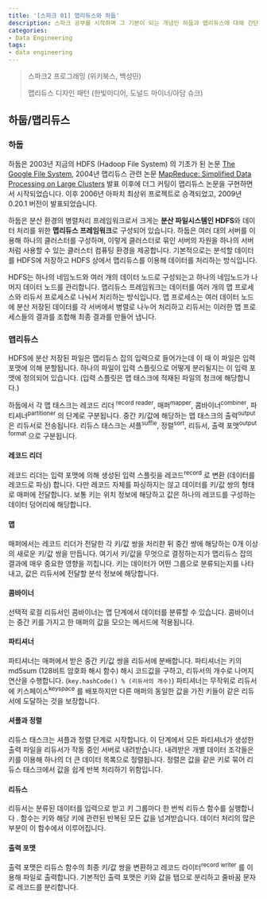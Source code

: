```yaml
---
title: '[스파크 01] 맵리듀스와 하둡'
description: 스파크 공부를 시작하며 그 기본이 되는 개념인 하둡과 맵리듀스에 대해 간단하게 알아봅니다.
categories:
- Data Engineering
tags:
- data engineering
---
```


> 스파크2 프로그래밍 (위키북스, 백성민)
>
> 맵리듀스 디자인 패턴 (한빛미디어, 도널드 마이너/아담 슈크)



## 하둡/맵리듀스

### 하둡

하둡은 2003년 지금의 HDFS (Hadoop File System) 의 기초가 된 논문 [The Google File System](https://static.googleusercontent.com/media/research.google.com/ko//archive/gfs-sosp2003.pdf), 2004년 맵리듀스 관련 논문 [MapReduce: Simplified Data Processing on Large Clusters](https://static.googleusercontent.com/media/research.google.com/ko//archive/mapreduce-osdi04.pdf) 발표 이후에 더그 커팅이 맵리듀스 논문을 구현하면서 시작되었습니다. 이후 2006년 아파치 최상위 프로젝트로 승격되었고, 2009년 0.20.1 버전이 발표되었습니다.

하둡은 분산 환경의 병렬처리 프레임워크로서 크게는 **분산 파일시스템인 HDFS**와 데이터 처리를 위한 **맵리듀스 프레임워크**로 구성되어 있습니다. 하둡은 여러 대의 서버를 이용해 하나의 클러스터를 구성하며, 이렇게 클러스터로 묶인 서버의 자원을 하나의 서버처럼 사용할 수 있는 클러스터 컴퓨팅 환경을 제공합니다. 기본적으로는 분석할 데이터를 HDFS에 저장하고 HDFS 상에서 맵리듀스를 이용해 데이터를 처리하는 방식입니다.

HDFS는 하나의 네임노드와 여러 개의 데이터 노드로 구성되는고 하나의 네임노드가 나머지 데이터 노드를 관리합니다. 맵리듀스 프레임워크는 데이터를 여러 개의 맵 프로세스와 리듀서 프로세스로 나눠서 처리하는 방식입니다. 맵 프로세스는 여러 데이터 노드에 분산 저장된 데이터를 각 서버에서 병렬로 나누어 처리하고 리듀서는 이러한 맵 프로세스들의 결과를 조합해 최종 결과를 만들어 냅니다.



### 맵리듀스

HDFS에 분산 저장된 파일은 맵리듀스 잡의 입력으로 들어가는데 이 때 이 파일은 입력 포맷에 의해 분할됩니다. 하나의 파일이 입력 스플릿으로 어떻게 분리될지는 이 입력 포맷에 정의되어 있습니다. (입력 스플릿은 맵 태스크에 적재된 파일의 청크에 해당합니다.)

하둡에서 각 맵 태스크는 레코드 리더 <sup>record reader</sup>, 매퍼<sup>mapper</sup>, 콤바이너<sup>combiner</sup>, 파티셔너<sup>partitioner</sup> 의 단계로 구분됩니다. 중간 키/값에 해당하는 맵 태스크의 출력<sup>output</sup> 은 리듀서로 전송됩니다. 리듀스 태스크는 셔플<sup>suffle</sup>, 정렬<sup>sort</sup>, 리듀서, 출력 포맷<sup>output format</sup> 으로 구분됩니다.



#### 레코드 리더

레코드 리더는 입력 포맷에 의해 생성된 입력 스플릿을 레코드<sup>record</sup> 로 변환 (데이터를 레코드로 파싱) 합니다. 다만 레코드 자체를 파싱하지는 않고 데이터를 키/값 쌍의 형태로 매퍼에 전달합니다. 보통 키는 위치 정보에 해당하고 값은 하나의 레코드를 구성하는 데이터 덩어리에 해당합니다.



#### 맵

매퍼에서는 레코드 리더가 전달한 각 키/값 쌍을 처리한 뒤 중간 쌍에 해당하는 0개 이상의 새로운 키/값 쌍을 만듭니다. 여기서 키/값을 무엇으로 결정하는지가 맵리듀스 잡의 결과에 매우 중요한 영향을 끼칩니다. 키는 데이터가 어떤 그룹으로 분류되는지를 나타내고, 값은 리듀서에 전달할 분석 정보에 해당합니다.



#### 콤바이너

선택적 로컬 리듀서인 콤바이너는 맵 단계에서 데이터를 분류할 수 있습니다. 콤바이너는 중간 키를 가지고 한 매퍼의 값을 모으는 메서드에 적용됩니다.



#### 파티셔너

파티셔너는 매퍼에서 받은 중간 키/값 쌍을 리듀서에 분배합니다. 파티셔너는 키의 md5sum (128비트 암호화 해시 함수) 해시 코드값을 구하고, 리듀서의 개수로 나머지 연산을 수행합니다. (`key.hashCode() % (리듀서의 개수)`) 파티셔너는 무작위로 리듀서에 키스페이스<sup>keyspace</sup> 를 배포하지만 다른 매퍼의 동일한 값을 가진 키들이 같은 리듀서에 도달하는 것을 보장합니다.



#### 셔플과 정렬

리듀스 태스크는 셔플과 정렬 단계로 시작합니다. 이 단계에서 모든 파티셔너가 생성한 출력 파일을 리듀서가 작동 중인 서버로 내려받습니다. 내려받은 개별 데이터 조각들은 키를 이용해 하나의 더 큰 데이터 목록으로 정렬됩니다. 정렬은 값을 같은 키로 묶어 리듀스 태스크에서 값을 쉽게 반복 처리하기 위함입니다.



#### 리듀스

리듀서는 분류된 데이터를 입력으로 받고 키 그룹마다 한 번씩 리듀스 함수를 실행합니다 . 함수는 키와 해당 키에 관련된 반복된 모든 값을 넘겨받습니다. 데이터 처리의 많은 부분이 이 함수에서 이루어집니다.



#### 출력 포맷

출력 포맷은 리듀스 함수의 최종 키/값 쌍을 변환하고 레코드 라이터<sup>record writer</sup> 를 이용해 파일로 출력합니다. 기본적인 출력 포맷은 키와 값을 탭으로 분리하고 줄바꿈 문자로 레코드를 분리합니다.